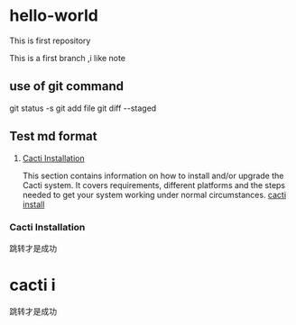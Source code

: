 # hello-world
This is first repository

This is a first branch ,i like note
## use of git command
git status -s 
git add file
git diff --staged

## Test md format

1. [Cacti Installation](README.md#cacti-installation)

   This section contains information on how to install and/or upgrade the
   Cacti system.  It covers requirements, different platforms and the steps
   needed to get your system working under normal circumstances.
[cacti install](README.md#cacti-i)

### Cacti Installation
跳转才是成功

# cacti i
跳转才是成功
